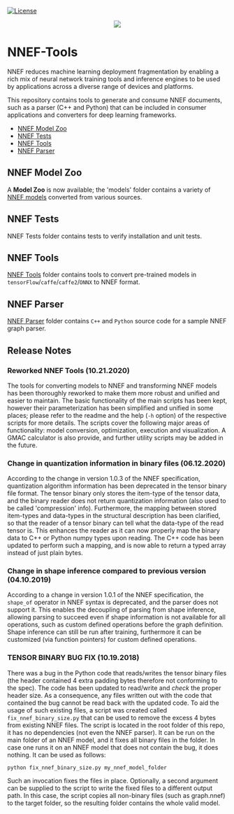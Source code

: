 [![License](https://img.shields.io/badge/License-Apache%202.0-blue.svg)](https://opensource.org/licenses/Apache-2.0)<p align="center"><img src="https://www.khronos.org/assets/uploads/ceimg/made/assets/uploads/apis/NNEF_500px_Apr17_165_75.png" /></p>

# NNEF-Tools

NNEF reduces machine learning deployment fragmentation by enabling a rich mix of neural network training tools and inference engines to be used by applications across a diverse range of devices and platforms.

This repository contains tools to generate and consume NNEF documents, such as a parser (C++ and Python) that can be included in consumer applications and converters for deep learning frameworks.

* [NNEF Model Zoo](models#nnef-model-zoo)
* [NNEF Tests](#nnef-tests)
* [NNEF Tools](nnef_tools#nnef-tools)
* [NNEF Parser](parser#nnef-parser-project)

## NNEF Model Zoo
A **Model Zoo** is now available; the 'models' folder contains a variety of [NNEF models](models#nnef-model-zoo) converted from various sources.

## NNEF Tests
NNEF Tests folder contains tests to verify installation and unit tests.

## NNEF Tools
[NNEF Tools](nnef_tools#nnef-tools) folder contains tools to convert pre-trained models in `tensorFlow`/`caffe`/`caffe2`/`ONNX` to NNEF format.

## NNEF Parser
[NNEF Parser](parser#nnef-parser-project) folder contains `C++` and `Python` source code for a sample NNEF graph parser.

## Release Notes

### Reworked NNEF Tools (10.21.2020)

The tools for converting models to NNEF and transforming NNEF models has been thoroughly reworked to make them more robust and unified and easier to maintain. The basic functionality of the main scripts has been kept, however their parameterization has been simplified and unified in some places; please refer to the readme and the help (`-h` option) of the respective scripts for more details. The scripts cover the following major areas of functionality: model conversion, optimization, execution and visualization. A GMAC calculator is also provide, and further utility scripts may be added in the future.  

### Change in quantization information in binary files (06.12.2020)

According to the change in version 1.0.3 of the NNEF specification, quantization algorithm information has been deprecated in the tensor binary file format. The tensor binary only stores the item-type of the tensor data, and the binary reader does not return quantization information (also used to be called 'compression' info). Furthermore, the mapping between stored item-types and data-types in the structural description has been clarified, so that the reader of a tensor binary can tell what the data-type of the read tensor is. This enhances the reader as it can now properly map the binary data to C++ or Python numpy types upon reading. The C++ code has been updated to perform such a mapping, and is now able to return a typed array instead of just plain bytes.

### Change in shape inference compared to previous version (04.10.2019)

According to a change in version 1.0.1 of the NNEF specification, the `shape_of` operator in NNEF syntax is deprecated, and the parser does not support it. This enables the decoupling of parsing from shape inference, allowing parsing to succeed even if shape information is not available for all operations, such as custom defined operations before the graph definition. Shape inference can still be run after training, furthermore it can be customized (via function pointers) for custom defined operations.

### TENSOR BINARY BUG FIX (10.19.2018)

There was a bug in the Python code that reads/writes the tensor binary files (the header contained 4 extra padding bytes therefore not conforming to the spec). The code has been updated to read/write and _check_ the proper header size. As a consequence, any files written out with the code that contained the bug cannot be read back with the updated code. To aid the usage of such existing files, a script was created called `fix_nnef_binary_size.py` that can be used to remove the excess 4 bytes from existing NNEF files. The script is located in the root folder of this repo, it has no dependencies (not even the NNEF parser). It can be run on the main folder of an NNEF model, and it fixes all binary files in the folder. In case one runs it on an NNEF model that does not contain the bug, it does nothing. It can be used as follows:
```
python fix_nnef_binary_size.py my_nnef_model_folder
```
Such an invocation fixes the files in place. Optionally, a second argument can be supplied to the script to write the fixed files to a different output path. In this case, the script copies all non-binary files (such as graph.nnef) to the target folder, so the resulting folder contains the whole valid model.
